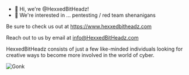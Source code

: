 - 👋 Hi, we're @HexxedBitHeadz!
- 👀 We're interested in ...             pentesting / red team shenanigans

Be sure to check us out at https://www.hexxedbitheadz.com 

Reach out to us by email at info@HexxedBitHeadz.com


 HexxedBitHeadz consists of just a few like-minded individuals looking for creative ways to become more involved in the world of cyber.

![Gonk](https://hexxedbitheadz.com/wp-content/uploads/2025/05/GonkWare-Banner-1.png)
